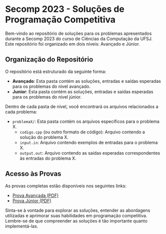 # Secomp 2023 - Soluções de Programação Competitiva

Bem-vindo ao repositório de soluções para os problemas apresentados durante a Secomp 2023 do curso de Ciências da Computação da UFSJ. 
Este repositório foi organizado em dois níveis: Avançado e Júnior.

## Organização do Repositório

O repositório está estruturado da seguinte forma:

- **Avançado**: Esta pasta contém as soluções, entradas e saídas esperadas para os problemas do nível avançado.
- **Junior**: Esta pasta contém as soluções, entradas e saídas esperadas para os problemas do nível júnior.

Dentro de cada pasta de nível, você encontrará os arquivos relacionados a cada problema:

- `problemaX/`: Esta pasta contém os arquivos específicos para o problema X.
  - `codigo.cpp` (ou outro formato de código): Arquivo contendo a solução do problema X.
  - `input.in`: Arquivo contendo exemplos de entradas para o problema X.
  - `output.out`: Arquivo contendo as saídas esperadas correspondentes às entradas do problema X.

## Acesso às Provas

As provas completas estão disponíveis nos seguintes links:

- [Prova Avançada (PDF)](link_para_o_pdf_avancado)
- [Prova Júnior (PDF)](link_para_o_pdf_junior)

Sinta-se à vontade para explorar as soluções, entender as abordagens utilizadas e aprimorar suas habilidades em programação competitiva. Lembre-se de que compreender as soluções é tão importante quanto implementá-las.
